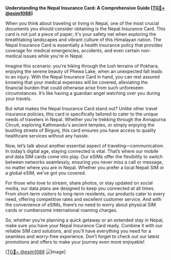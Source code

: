 **Understanding the Nepal Insurance Card: A Comprehensive Guide [[TG💪+ @esim1088](https://t.me/s/esim1088)]**

When you think about traveling or living in Nepal, one of the most crucial documents you should consider obtaining is the Nepal Insurance Card. This card is not just a piece of paper; it's your safety net when exploring the breathtaking landscapes and vibrant culture of this Himalayan nation. The Nepal Insurance Card is essentially a health insurance policy that provides coverage for medical emergencies, accidents, and even certain non-medical issues while you're in Nepal.

Imagine this scenario: you're hiking through the lush terrains of Pokhara, enjoying the serene beauty of Phewa Lake, when an unexpected fall leads to an injury. With the Nepal Insurance Card in hand, you can rest assured knowing that your medical expenses will be covered, alleviating the financial burden that could otherwise arise from such unforeseen circumstances. It’s like having a guardian angel watching over you during your travels.

But what makes the Nepal Insurance Card stand out? Unlike other travel insurance policies, this card is specifically tailored to cater to the unique needs of travelers in Nepal. Whether you’re trekking through the Annapurna Circuit, exploring Kathmandu's ancient temples, or simply enjoying the bustling streets of Birgunj, this card ensures you have access to quality healthcare services without any hassle. 

Now, let’s talk about another essential aspect of traveling—communication. In today’s digital age, staying connected is vital. That’s where our mobile and data SIM cards come into play. Our eSIMs offer the flexibility to switch between networks seamlessly, ensuring you never miss a call or message, no matter where you are in Nepal. Whether you prefer a local Nepali SIM or a global eSIM, we’ve got you covered.

For those who love to stream, share photos, or stay updated on social media, our data plans are designed to keep you connected at all times. From short-term visitors to long-term residents, our products cater to every need, offering competitive rates and excellent customer service. And with the convenience of eSIMs, there’s no need to worry about physical SIM cards or cumbersome international roaming charges.

So, whether you’re planning a quick getaway or an extended stay in Nepal, make sure you have your Nepal Insurance Card ready. Combine it with our reliable SIM card solutions, and you’ll have everything you need for a seamless and worry-free experience. Don’t forget to check out our latest promotions and offers to make your journey even more enjoyable!

[[TG💪+ @esim1088](https://t.me/s/esim1088) ![Image](https://i.postimg.cc/Y0z9fWf4/image.png)]
